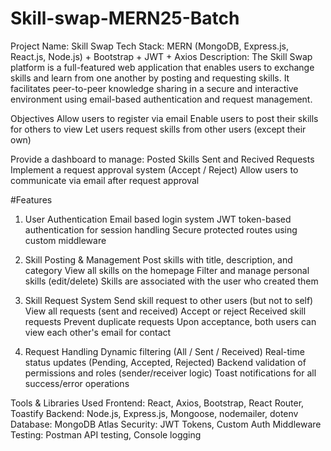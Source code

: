 ﻿# Skill-swap-MERN25-Batch
Project Name: Skill Swap
Tech Stack: MERN (MongoDB, Express.js, React.js, Node.js) + Bootstrap + JWT + Axios
Description:
The Skill Swap platform is a full-featured web application that enables users to exchange skills and learn from one another by posting and requesting skills. It facilitates peer-to-peer knowledge sharing in a secure and interactive environment using email-based authentication and request management.

 Objectives
Allow users to register via email 
Enable users to post their skills for others to view
Let users request skills from other users (except their own)

Provide a dashboard to manage:
Posted Skills
Sent and Recived Requests
Implement a request approval system (Accept / Reject)
Allow users to communicate via email after request approval

#Features 
1. User Authentication
Email based login system
JWT token-based authentication for session handling
Secure protected routes using custom middleware

2. Skill Posting & Management
Post skills with title, description, and category
View all skills on the homepage
Filter and manage personal skills (edit/delete)
Skills are associated with the user who created them

3. Skill Request System
Send skill request to other users (but not to self)
View all requests (sent and received)
Accept or reject Received skill requests
Prevent duplicate requests
Upon acceptance, both users can view each other's email for contact

4. Request Handling
Dynamic filtering (All / Sent / Received)
Real-time status updates (Pending, Accepted, Rejected)
Backend validation of permissions and roles (sender/receiver logic)
Toast notifications for all success/error operations

 Tools & Libraries Used
Frontend: React, Axios, Bootstrap, React Router, Toastify
Backend: Node.js, Express.js, Mongoose, nodemailer, dotenv
Database: MongoDB Atlas
Security: JWT Tokens, Custom Auth Middleware
Testing: Postman API testing, Console logging
